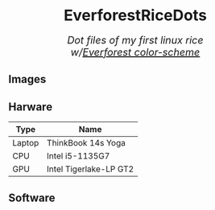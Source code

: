 # EverforestRiceDots 

<p class="splash-text">Dot files of my first linux rice<br> w/<a href="https://github.com/sainnhe/everforest/tree/master/">Everforest color-scheme</a></p>

## Images

## Harware
| Type | Name|
| - | - |
| Laptop | ThinkBook 14s Yoga|
|CPU | Intel i5-1135G7|
| GPU| Intel Tigerlake-LP GT2|

## Software

<style>
h1{
    text-align:center;  
    font-size: 30px;  
    font-weight: bold;
}
h2{
    
}
.splash-text{
    text-align:center;  
    font-size: 20px;  
    font-style: italic;
}

</style>